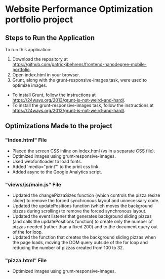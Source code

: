 # Website Performance Optimization portfolio project

## Steps to Run the Application

To run this application:
1. Download the repository at https://github.com/patrickjbehrens/frontend-nanodegree-mobile-portfolio.
2. Open index.html in your browser.
3. Grunt, along with the grunt-responsive-images task, were used to optimize images.
  * To install Grunt, follow the instructions at https://24ways.org/2013/grunt-is-not-weird-and-hard/.
  * To install the grunt-responsive-images task, follow the instructions at https://24ways.org/2013/grunt-is-not-weird-and-hard/.


## Optimizations Made to the project

### "index.html" File
* Placed the screen CSS inline on index.html (vs in a separate CSS file).
* Optimized images using grunt-responsive-images.
* Used webfontloader to load fonts.
* Added 'media="print"' to the print css link.
* Added async to the Google Analytics script.


### "views/js/main.js" File
* Updated the changePizzaSizes function (which controls the pizza resize slider) to remove the forced synchronous layout and unnecessary code.
* Updated the updatePositions function (which moves the background pizzas during scrolling) to remove the forced synchronous layout.
* Updated the event listener that generates background sliding pizzas (and calls the updatePositions function) to create only the number of pizzas needed (rather than a fixed 200) and to the document query out of the for loop.
* Updated the function that creates the background sliding pizzas when the page loads, moving the DOM query outside of the for loop and reducing the number of pizzas created from 100 to 32.


### "pizza.html" File
* Optimized images using grunt-responsive-images.
